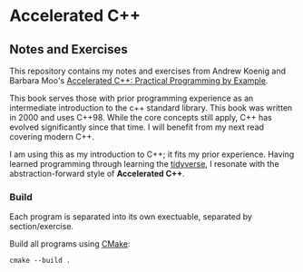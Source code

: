 # Accelerated C++
## Notes and Exercises

This repository contains my notes and exercises from Andrew Koenig and Barbara Moo's
[Accelerated C++: Practical Programming by Example](https://www.informit.com/store/accelerated-c-plus-plus-practical-programming-by-example-9780201703535).

This book serves those
with prior programming experience as an intermediate introduction to the c++ standard 
library. This book was written in 2000 and uses C++98. While the core concepts still 
apply, C++ has evolved significantly since that time. I will benefit from my next read
covering modern C++.

I am using this as my introduction to C++; it fits my prior experience. Having learned 
programming through learning the [tidyverse](https://r4ds.hadley.nz/), I resonate with
the abstraction-forward style of **Accelerated C++**.

### Build
Each program is separated into its own exectuable, separated by section/exercise. 

Build all programs using [CMake](https://cmake.org/download/):
```
cmake --build .
```
